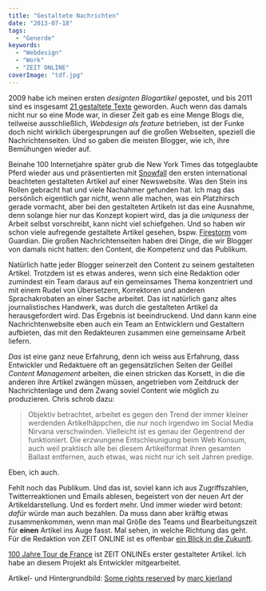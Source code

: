 ```yaml
---
title: "Gestaltete Nachrichten"
date: "2013-07-18"
tags:
  - "Generde"
keywords:
  - "Webdesign"
  - "Work"
  - "ZEIT ONLINE"
coverImage: "tdf.jpg"
---
```


2009 habe ich meinen ersten _designten Blogartikel_ gepostet, und bis 2011 sind es insgesamt [21 gestaltete Texte](/codecandies/ressort/postings/designed/) geworden. Auch wenn das damals nicht nur so eine Mode war, in dieser Zeit gab es eine Menge Blogs die, teilweise ausschließlich, _Webdesign als feature_ betrieben, ist der Funke doch nicht wirklich übergesprungen auf die großen Webseiten, speziell die Nachrichtenseiten. Und so gaben die meisten Blogger, wie ich, ihre Bemühungen wieder auf.

Beinahe 100 Internetjahre später grub die New York Times das totgeglaubte Pferd wieder aus und präsentierten mit [Snowfall](http://www.nytimes.com/projects/2012/snow-fall/) den ersten international beachteten gestalteten Artikel auf einer Newswebsite. Was den Stein ins Rollen gebracht hat und viele Nachahmer gefunden hat. Ich mag das persönlich eigentlich gar nicht, wenn alle machen, was ein Platzhirsch gerade vormacht, aber bei den gestalteten Artikeln ist das eine Ausnahme, denn solange hier nur das Konzept kopiert wird, das ja die _uniquness_ der Arbeit selbst vorschreibt, kann nicht viel schiefgehen. Und so haben wir schon viele aufregende gestaltete Artikel gesehen, bspw. [Firestorm](http://www.guardian.co.uk/world/interactive/2013/may/26/firestorm-bushfire-dunalley-holmes-family) vom Guardian. Die großen Nachrichtenseiten haben drei Dinge, die wir Blogger von damals nicht hatten: den Content, die Kompetenz und das Publikum.

Natürlich hatte jeder Blogger seinerzeit den Content zu seinem gestalteten Artikel. Trotzdem ist es etwas anderes, wenn sich eine Redaktion oder zumindest ein Team daraus auf ein gemeinsames Thema konzentriert und mit einem Rudel von Übersetzern, Korrektoren und anderen Sprachakrobaten an einer Sache arbeitet. Das ist natürlich ganz altes journalistisches Handwerk, was durch die gestalteten Artikel da herausgefordert wird. Das Ergebnis ist beeindruckend. Und dann kann eine Nachrichtenwebsite eben auch ein Team an Entwicklern und Gestaltern aufbieten, das mit den Redakteuren zusammen eine gemeinsame Arbeit liefern.

_Das_ ist eine ganz neue Erfahrung, denn ich weiss aus Erfahrung, dass Entwickler und Redaktuere oft an gegensätzlichen Seiten der Geißel _Content Management_ arbeiten, die einen stricken das Korsett, in die die anderen ihre Artikel zwängen müssen, angetrieben vom Zeitdruck der Nachrichtenlage und dem Zwang soviel Content wie möglich zu produzieren. Chris schrob dazu:

> Objektiv betrachtet, arbeitet es gegen den Trend der immer kleiner werdenden Artikelhäppchen, die nur noch irgendwo im Social Media Nirvana verschwinden. Vielleicht ist es genau der Gegentrend der funktioniert. Die erzwungene Entschleunigung beim Web Konsum, auch weil praktisch alle bei diesem Artikelformat ihren gesamten Ballast entfernen, auch etwas, was nicht nur ich seit Jahren predige.

Eben, ich auch.

Fehlt noch das Publikum. Und das ist, soviel kann ich aus Zugriffszahlen, Twitterreaktionen und Emails ablesen, begeistert von der neuen Art der Artikeldarstellung. Und es fordert mehr. Und immer wieder wird betont: _dafür_ würde man auch bezahlen. Da muss dann aber kräftig etwas zusammenkommen, wenn man mal Größe des Teams und Bearbeitungszeit für **einen** Artikel ins Auge fasst. Mal sehen, in welche Richtung das geht. Für die Redaktion von ZEIT ONLINE ist es offenbar [ein Blick in die Zukunft](http://blog.zeit.de/zeitansage/2013/07/16/das-feiertagslayout-ein-blick-in-die-zukunft-von-zeit-online_1264).

[100 Jahre Tour de France](http://www.zeit.de/sport/tour-de-france.html) ist ZEIT ONLINEs erster gestalteter Artikel. Ich habe an diesem Projekt als Entwickler mitgearbeitet.

Artikel- und Hintergrundbild: [Some rights reserved](http://creativecommons.org/licenses/by-sa/2.0/) by [marc kjerland](http://www.flickr.com/photos/marckjerland/)
